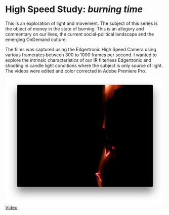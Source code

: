 # High Speed Study: _burning time_
This is an exploration of light and movement.  The subject of this series is the object of money in the state of burning.  This is an allegory and commentary on our lives, the current social-political landscape and the emerging OnDemand culture.

The films was captured using the Edgertronic High Speed Camera using various framerates between 300 to 1000 frames per second.  I wanted to explore the intrinsic characteristics of our IR filterless Edgertronic and shooting in candle light conditions where the subject is only source of light.  The videos were edited and color corrected in Adobe Premiere Pro.

![Clip](https://raw.githubusercontent.com/danthemellowman/ExperimentalCapture/master/students/dan_moore/images/video.png)
[Video](https://vimeo.com/148390647)
